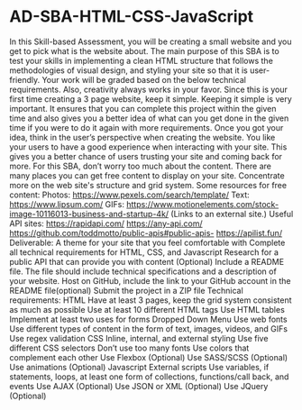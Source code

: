 # AD-SBA-HTML-CSS-JavaScript
In this Skill-based Assessment, you will be creating a small website and you get to pick what is the website about. The main purpose of this SBA is to test your skills in implementing a clean HTML structure that follows the methodologies of visual design, and styling your site so that it is user-friendly.  Your work will be graded based on the below technical requirements. Also, creativity always works in your favor.  Since this is your first time creating a 3 page website, keep it simple. Keeping it simple is very important. It ensures that you can complete this project within the given time and also gives you a better idea of what can you get done in the given time if you were to do it again with more requirements.  Once you got your idea, think in the user’s perspective when creating the website.  You like your users to have a good experience when interacting with your site. This gives you a better chance of users trusting your site and coming back for more. For this SBA, don’t worry too much about the content. There are many places you can get free content to display on your site. Concentrate more on the web site's structure and grid system.  Some resources for free content:  Photos: https://www.pexels.com/search/template/ Text: https://www.lipsum.com/ GIFs: https://www.motionelements.com/stock-image-10116013-business-and-startup-4k/ (Links to an external site.) Useful API sites:  https://rapidapi.com/ https://any-api.com/ https://github.com/toddmotto/public-apis#public-apis- https://apilist.fun/ Deliverable:  A theme for your site that you feel comfortable with Complete all technical requirements for HTML, CSS, and Javascript Research for a public API that can provide you with content (Optional) Include a README file. The file should include technical specifications and a description of your website. Host on GitHub,  include the link to your GitHub account in the README file(optional) Submit the project in a ZIP file Technical requirements:  HTML  Have at least 3 pages, keep the grid system consistent as much as possible Use at least 10 different HTML tags Use HTML tables Implement at least two uses for forms Dropped Down Menu  Use web fonts Use different types of content in the form of text, images, videos, and GIFs Use regex validation CSS  Inline, internal, and external styling Use five different CSS selectors Don’t use too many fonts Use colors that complement each other Use Flexbox (Optional) Use SASS/SCSS (Optional) Use animations (Optional) Javascript  External scripts Use variables, if statements, loops, at least one form of collections, functions/call back, and events Use AJAX (Optional)  Use JSON or XML (Optional) Use JQuery (Optional)
